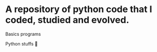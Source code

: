 # A repository of python code that I coded, studied and evolved.

Basics programs

Python stuffs :snake:
